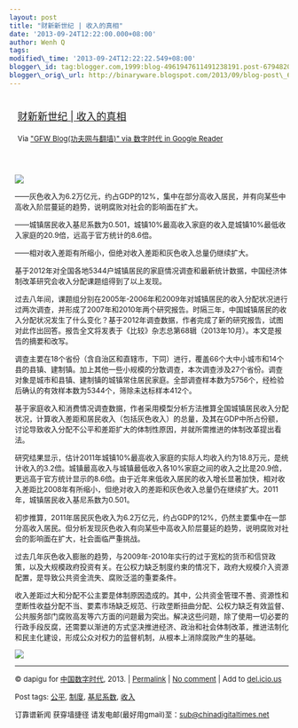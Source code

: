 ```yaml
--- 
layout: post 
title: "财新新世纪 | 收入的真相" 
date: '2013-09-24T12:22:00.000+08:00' 
author: Wenh Q
tags:
modified\_time: '2013-09-24T12:22:22.549+08:00' 
blogger\_id: tag:blogger.com,1999:blog-4961947611491238191.post-6794820238622264489
blogger\_orig\_url: http://binaryware.blogspot.com/2013/09/blog-post\_6817.html
---
```

<div style="margin: 10px; padding: 5px;">

<div style="font-size: 18px;">

[财新新世纪 |
收入的真相](http://feedproxy.google.com/~r/chinagfwblog/~3/POSPJddsDmE/)

</div>

<div style="font-size: 13px;">

Via ["GFW Blog(功夫网与翻墙)" via 数字时代 in Google
Reader](https://www.blogger.com/blogger.g?blogID=4961947611491238191)

</div>

</div>

<div style="font-size: 13px; padding: 15px 0 10px 10px;">

![](http://img.caixin.com/2013-09-22/1379838687795668_480_320.jpg)

——灰色收入为6.2万亿元，约占GDP的12%，集中在部分高收入居民，并有向某些中高收入阶层蔓延的趋势，说明腐败对社会的影响面在扩大。

——城镇居民收入基尼系数为0.501，城镇10%最高收入家庭的收入是城镇10%最低收入家庭的20.9倍，远高于官方统计的8.6倍。

——相对收入差距有所缩小，但绝对收入差距和灰色收入总量仍继续扩大。

基于2012年对全国各地5344户城镇居民的家庭情况调查和最新统计数据，中国经济体制改革研究会收入分配课题组得到了以上发现。

过去八年间，课题组分别在2005年-2006年和2009年对城镇居民的收入分配状况进行过两次调查，并形成了2007年和2010年两个研究报告。时隔三年，中国城镇居民的收入分配状况发生了什么变化？基于2012年调查数据，作者完成了新的研究报告，试图对此作出回答。报告全文将发表于《比较》杂志总第68辑（2013年10月）。本文是报告的摘要和改写。

调查主要在18个省份（含自治区和直辖市，下同）进行，覆盖66个大中小城市和14个县的县镇、建制镇。加上其他一些小规模的分散调查，本次调查涉及27个省份。调查对象是城市和县镇、建制镇的城镇常住居民家庭。全部调查样本数为5756个，经检验后确认的有效样本数为5344个，筛除未达标样本412个。

基于家庭收入和消费情况调查数据，作者采用模型分析方法推算全国城镇居民收入分配状况，计算收入差距和居民收入（包括灰色收入）的总量，及其在GDP中所占份额，讨论导致收入分配不公平和差距扩大的体制性原因，并就所需推进的体制改革提出看法。

研究结果显示，估计2011年城镇10%最高收入家庭的实际人均收入约为18.8万元，是统计收入的3.2倍。城镇最高收入与城镇最低收入各10%家庭之间的收入之比是20.9倍，更远高于官方统计显示的8.6倍。由于近年来低收入居民的收入增长显著加快，相对收入差距比2008年有所缩小，但绝对收入的差距和灰色收入总量仍在继续扩大。2011年，城镇居民收入基尼系数为0.501。

初步推算，2011年居民灰色收入为6.2万亿元，约占GDP的12%，仍然主要集中在一部分高收入居民。但分析发现灰色收入有向某些中高收入阶层蔓延的趋势，说明腐败对社会的影响面在扩大，社会面临严重挑战。

过去几年灰色收入膨胀的趋势，与2009年-2010年实行的过于宽松的货币和信贷政策，以及大规模政府投资有关。在公权力缺乏制度约束的情况下，政府大规模介入资源配置，是导致公共资金流失、腐败泛滥的重要条件。

收入差距过大和分配不公主要是体制原因造成的。其中，公共资金管理不善、资源性和垄断性收益分配不当、要素市场缺乏规范、行政垄断扭曲分配、公权力缺乏有效监督、公共服务部门腐败高发等六方面的问题最为突出。解决这些问题，除了使用一切必要的行政手段反腐，还需要以渐进的方式坚决推进经济、政治和社会体制改革，推进法制化和民主化建设，形成公众对权力的监督机制，从根本上消除腐败产生的基础。

![](http://ww4.sinaimg.cn/bmiddle/632dab64jw1e8vj4o4d7gj20hk28g4be.jpg)


------------------------------------------------------------------------

© dapigu for [中国数字时代](http://chinadigitaltimes.net/chinese), 2013.
|
[Permalink](http://chinadigitaltimes.net/chinese/2013/09/%E8%B4%A2%E6%96%B0%E6%96%B0%E4%B8%96%E7%BA%AA-%E6%94%B6%E5%85%A5%E7%9A%84%E7%9C%9F%E7%9B%B8/)
| [No
comment](http://chinadigitaltimes.net/chinese/2013/09/%E8%B4%A2%E6%96%B0%E6%96%B0%E4%B8%96%E7%BA%AA-%E6%94%B6%E5%85%A5%E7%9A%84%E7%9C%9F%E7%9B%B8/#comments)
| Add to
[del.icio.us](http://del.icio.us/post?url=http://chinadigitaltimes.net/chinese/2013/09/%E8%B4%A2%E6%96%B0%E6%96%B0%E4%B8%96%E7%BA%AA-%E6%94%B6%E5%85%A5%E7%9A%84%E7%9C%9F%E7%9B%B8/&title=%E8%B4%A2%E6%96%B0%E6%96%B0%E4%B8%96%E7%BA%AA%20%7C%20%E6%94%B6%E5%85%A5%E7%9A%84%E7%9C%9F%E7%9B%B8)

Post tags:
[公平](http://chinadigitaltimes.net/chinese/tag/%E5%85%AC%E5%B9%B3/?category=10466),
[制度](http://chinadigitaltimes.net/chinese/tag/%E5%88%B6%E5%BA%A6/?category=10466),
[基尼系数](http://chinadigitaltimes.net/chinese/tag/%E5%9F%BA%E5%B0%BC%E7%B3%BB%E6%95%B0/?category=10466),
[收入](http://chinadigitaltimes.net/chinese/tag/%E6%94%B6%E5%85%A5/?category=10466)

订靠谱新闻 获穿墙捷径 请发电邮(最好用gmail)至：sub@chinadigitaltimes.net

</div>
